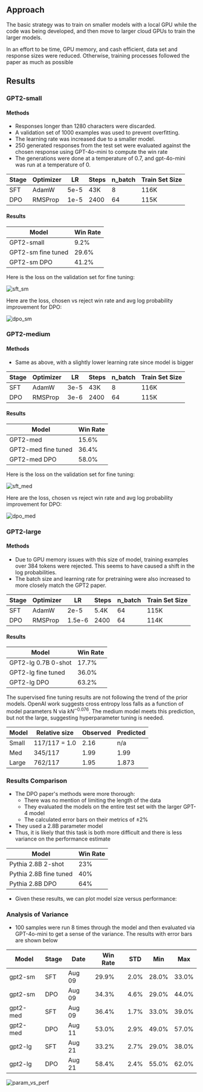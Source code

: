 ## Approach

The basic strategy was to train on smaller models with a local GPU while the code was being developed, and then move to larger cloud GPUs to train the larger models.

In an effort to be time, GPU memory, and cash efficient, data set and response sizes were reduced. Otherwise, training processes followed the paper as much as possible

## Results

### GPT2-small

#### Methods

- Responses longer than 1280 characters were discarded.
- A validation set of 1000 examples was used to prevent overfitting.
- The learning rate was increased due to a smaller model.
- 250 generated responses from the test set were evaluated against the chosen response using GPT-4o-mini to compute the win rate
- The generations were done at a temperature of 0.7, and gpt-4o-mini was run at a temperature of 0.

| Stage | Optimizer |  LR  | Steps | n_batch | Train Set Size |
|-------|-----------|------|-------|---------|----------------|
| SFT   | AdamW     | 5e-5 | 43K   | 8       | 116K           |
| DPO   | RMSProp   | 1e-5 | 2400  | 64      | 115K           |

#### Results

| Model                | Win Rate   |
|----------------------|----------- |
| GPT2-small           |  9.2%      |
| GPT2-sm fine tuned   |  29.6%     |
| GPT2-sm DPO          |  41.2%     |

Here is the loss on the validation set for fine tuning:

![sft_sm](../assets/gpt2sm_sft_validation_aug09.png)

Here are the loss, chosen vs reject win rate and avg log probability improvement for DPO:

![dpo_sm](../assets/gpt2sm_dpo_validation_curves_aug13.png)

### GPT2-medium

#### Methods

- Same as above, with a slightly lower learning rate since model is bigger

| Stage | Optimizer |  LR  | Steps | n_batch | Train Set Size |
|-------|-----------|------|-------|---------|----------------|
| SFT   | AdamW     | 3e-5 | 43K   | 8       | 116K           |
| DPO   | RMSProp   | 3e-6 | 2400  | 64      | 115K           |

#### Results

| Model                | Win Rate |
|----------------------|--------- |
| GPT2-med             |  15.6%   |
| GPT2-med fine tuned  |  36.4%   |
| GPT2-med DPO         |  58.0%   |

Here is the loss on the validation set for fine tuning:

![sft_med](../assets/gpt2med_sft_validation_curves_aug09.png)

Here are the loss, chosen vs reject win rate and avg log probability improvement for DPO:

![dpo_med](../assets/gpt2med_dpo_validation_curves_aug11.png)

### GPT2-large

#### Methods

- Due to GPU memory issues with this size of model, training examples over 384 tokens were rejected. This seems to have caused a shift in the log probabilities.
- The batch size and learning rate for pretraining were also increased to more closely match the GPT2 paper.

| Stage | Optimizer |  LR    | Steps | n_batch | Train Set Size |
|-------|-----------|--------|-------|---------|----------------|
| SFT   | AdamW     | 2e-5   | 5.4K  | 64      | 115K           |
| DPO   | RMSProp   | 1.5e-6 | 2400  | 64      | 114K           |


#### Results

| Model                | Win Rate |
|----------------------|--------- |
| GPT2-lg 0.7B 0-shot  |  17.7%   |
| GPT2-lg fine tuned   |  36.0%   |
| GPT2-lg DPO          |  63.2%   |


The supervised fine tuning results are not following the trend of the prior models.  OpenAI work suggests cross entropy loss falls as a function of model parameters N via $kN^{-0.076}$. The medium model meets this prediction, but not the large, suggesting hyperparameter tuning is needed.

| Model | Relative size | Observed | Predicted |
|-------|---------------|----------|-----------|
| Small | 117/117 = 1.0 |    2.16  |     n/a   |
| Med   | 345/117       |    1.99  |     1.99  |
| Large | 762/117       |    1.95  |     1.873 |


### Results Comparison

- The DPO paper's methods were more thorough:
    - There was no mention of limiting the length of the data
    - They evaluated the models on the entire test set with the larger GPT-4 model
    - The calculated error bars on their metrics of $\pm 2\%$
- They used a 2.8B parameter model
- Thus, it is likely that this task is both more difficult and there is less variance on the performance estimate


| Model                  | Win Rate |
|------------------------|--------- |
| Pythia 2.8B 2-shot     |  23%     |
| Pythia 2.8B fine tuned |  40%     |
| Pythia 2.8B DPO        |  64%     |


- Given these results, we can plot model size versus performance:



### Analysis of Variance

- 100 samples were run 8 times through the model and then evaluated via GPT-4o-mini to get a sense of the variance. The results with error bars are shown below

|  Model   | Stage |  Date  | Win Rate |   STD    |   Min    |   Max    |
|----------|-------|--------|----------|----------|----------|----------|
| gpt2-sm  | SFT   | Aug 09 |  29.9%   |   2.0%   |  28.0%   |  33.0%   |
| gpt2-sm  | DPO   | Aug 09 |  34.3%   |   4.6%   |  29.0%   |  44.0%   |
| gpt2-med | SFT   | Aug 09 |  36.4%   |   1.7%   |  33.0%   |  39.0%   |
| gpt2-med | DPO   | Aug 11 |  53.0%   |   2.9%   |  49.0%   |  57.0%   |
| gpt2-lg  | SFT   | Aug 21 |  33.2%   |   2.7%   |  29.0%   |  38.0%   |
| gpt2-lg  | DPO   | Aug 21 |  58.4%   |   2.4%   |  55.0%   |  62.0%   |


![param_vs_perf](../assets/params_vs_perf_23aug.png)




